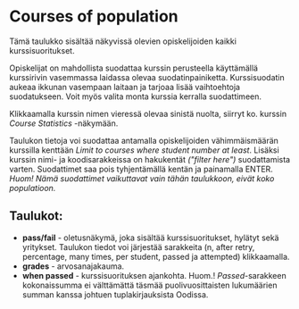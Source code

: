 # Courses of population

Tämä taulukko sisältää näkyvissä olevien opiskelijoiden kaikki kurssisuoritukset.

Opiskelijat on mahdollista suodattaa kurssin perusteella käyttämällä kurssirivin vasemmassa laidassa olevaa suodatinpainiketta. Kurssisuodatin aukeaa ikkunan vasempaan laitaan ja tarjoaa lisää vaihtoehtoja suodatukseen. Voit myös valita monta kurssia kerralla suodattimeen.

Klikkaamalla kurssin nimen vieressä olevaa sinistä nuolta, siirryt ko. kurssin *Course Statistics* -näkymään.

Taulukon tietoja voi suodattaa antamalla opiskelijoiden vähimmäismäärän kurssilla kenttään *Limit to courses where student number at least*. Lisäksi kurssin nimi- ja koodisarakkeissa on hakukentät *("filter here")* suodattamista varten. Suodattimet saa pois tyhjentämällä kentän ja painamalla ENTER. *Huom! Nämä suodattimet vaikuttavat vain tähän taulukkoon, eivät koko populatioon.*

## Taulukot:

- **pass/fail** - oletusnäkymä, joka sisältää kurssisuoritukset, hylätyt sekä yritykset. Taulukon tiedot voi järjestää sarakkeita (n, after retry, percentage, many times, per student, passed ja attempted) klikkaamalla.
- **grades** - arvosanajakauma.
- **when passed** - kurssisuorituksen ajankohta. Huom.! *Passed*-sarakkeen kokonaissumma ei välttämättä täsmää puolivuosittaisten lukumäärien summan kanssa johtuen tuplakirjauksista Oodissa.
